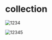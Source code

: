 # collection
![1234](https://user-images.githubusercontent.com/85027066/221266431-490d004c-93f7-40fa-b10a-bd0bd43de18a.png)

![12345](https://user-images.githubusercontent.com/85027066/221266460-4030f750-44f5-4ef5-b221-b69161764808.png)
